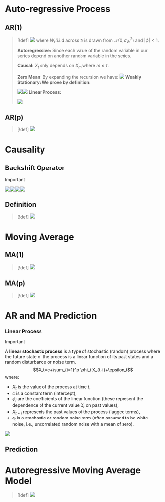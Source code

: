 # Auto-regressive Process
## AR(1)
> [!def]
> ![](ARMA.assets/image-20240916173726936.png)
> where $W_t$(i.i.d across $t$) is drawn from $\mathcal{N}(0, \sigma_{W}^2)$ and $|\phi| < 1$.
> 
> **Autoregressive:** Since each value of the random variable in our series depend on another random variable in the series.
> 
> **Causal:** $X_t$ only depends on $X_{m}$ where $m\leq t$.
> 
> **Zero Mean:** By expanding the recursion we have:
> ![](ARMA.assets/image-20240916174017960.png)
> **Weakly Stationary: We prove by definition:**
> 
> ![](ARMA.assets/image-20240916174036753.png)![](ARMA.assets/image-20240920112954376.png)
> **Linear Process:**
> 
> ![](ARMA.assets/image-20240920165942679.png)



## AR(p)
> [!def]
> ![](ARMA.assets/image-20240916174108060.png)



# Causality
## Backshift Operator
> [!important]
> ![](ARMA.assets/image-20240920165103325.png)![](ARMA.assets/image-20240920165118044.png)![](ARMA.assets/image-20240920165235065.png)![](ARMA.assets/image-20240920165355926.png)





## Definition
> [!def]
> ![](ARMA.assets/image-20240920170247701.png)







# Moving Average
## MA(1)
> [!def]
> ![](ARMA.assets/image-20240916174226990.png)



## MA(p)
> [!def]
> ![](ARMA.assets/image-20240916174232948.png)



# AR and MA Prediction
### Linear Process
> [!important]
> A **linear stochastic process** is a type of stochastic (random) process where the future state of the process is a linear function of its past states and a random disturbance or noise term. 
> $$X_t=c+\sum_{i=1}^p \phi_i X_{t-i}+\epsilon_t$$
> where:
> - $X_t$ is the value of the process at time $t$,
> - $c$ is a constant term (intercept),
> - $\phi_i$ are the coefficients of the linear function (these represent the dependence of the current value $X_t$ on past values),
> - $X_{t-i}$ represents the past values of the process (lagged terms),
> - $\epsilon_t$ is a stochastic or random noise term (often assumed to be white noise, i.e., uncorrelated random noise with a mean of zero).
> 
> ![](ARMA.assets/image-20240920111753334.png)


## Prediction







# Autoregressive Moving Average Model
> [!def]
> ![](ARMA.assets/image-20240916174157103.png)








